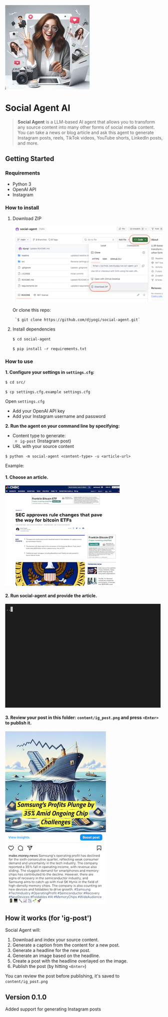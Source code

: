 <img src="readme/sa-logo.jpeg?raw=true"/>

# Social Agent AI

> **Social Agent** is a LLM-based AI agent that allows you to transform any source content into many other forms of social media content. You can take a news or blog article and ask this agent to generate Instagram posts, reels, TikTok videos, YouTube shorts, LinkedIn posts, and more.

## Getting Started

### Requirements
- Python 3
- OpenAI API
- Instagram

### How to install
1. Download ZIP

    <img src="readme/sa-download-zip.png?raw=true"/>

    Or clone this repo:

        `$ git clone https://github.com/djyogi/social-agent.git`

2. Install dependencies

    `$ cd social-agent`

    `$ pip install -r requirements.txt`

### How to use

**1. Configure your settings in `settings.cfg`:**

`$ cd src/`

`$ cp settings.cfg.example settings.cfg`

Open `settings.cfg`
    
- Add your OpenAI API key
- Add your Instagram username and password

**2. Run the agent on your command line by specifying:**
- Content type to generate:
    - `ig-post` (Instagram post)
- URL with your source content

`$ python -m social-agent <content-type> -u <article-url>`

Example:

#### 1. Choose an article.

<img src="readme/sa-input.png?raw=true"/>

#### 2. Run social-agent and provide the article.

<img src="readme/sa-demo.gif?raw=true"/>

#### 3. Review your post in this folder: `content/ig_post.png` and press `<Enter>` to publish it.

<img src="readme/sa-example.png?raw=true"/>

## How it works (for 'ig-post')

Social Agent will:
1. Download and index your source content.
2. Generate a caption from the content for a new post.
3. Generate a headline for the new post.
4. Generate an image based on the headline.
5. Create a post with the headline overlayed on the image.
6. Publish the post (by hitting `<Enter>`)

You can review the post before publishing, it's saved to `content/ig_post.png`

## Version 0.1.0
Added support for generating Instagram posts
